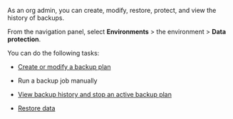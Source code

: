As an org admin, you can create, modify, restore, protect, and view the history of backups.

From the navigation panel, select **Environments** > the environment > **Data protection**.

You can do the following tasks:

-   [Create or modify a backup plan](qmb1659046927155.md)


-   Run a backup job manually


-   [View backup history and stop an active backup plan](sus1659047241965.md)


-   [Restore data](kqr1640280954140.md)


